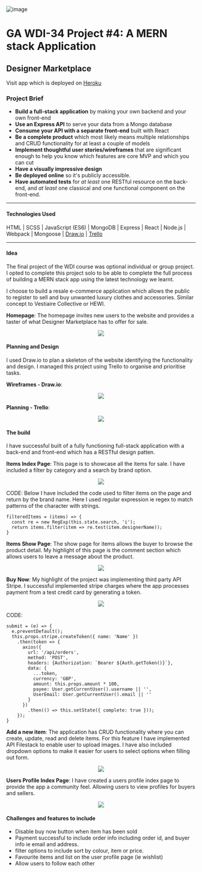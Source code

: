 ![image](https://ga-dash.s3.amazonaws.com/production/assets/logo-9f88ae6c9c3871690e33280fcf557f33.png)
# GA WDI-34  Project #4: A MERN stack Application

## Designer Marketplace
Visit app which is deployed on [Heroku](https://designer-marketplace.herokuapp.com/)

### Project Brief
* **Build a full-stack application** by making your own backend and your own front-end
* **Use an Express API** to serve your data from a Mongo database
* **Consume your API with a separate front-end** built with React
* **Be a complete product** which most likely means multiple relationships and CRUD functionality for at least a couple of models
* **Implement thoughtful user stories/wireframes** that are significant enough to help you know which features are core MVP and which you can cut
* **Have a visually impressive design**
* **Be deployed online** so it's publicly accessible.
* **Have automated tests** for _at least_ one RESTful resource on the back-end, and _at least_ one classical and one functional component on the front-end.
---
#### Technologies Used
HTML | SCSS | JavaScript (ES6) | MongoDB | Express | React | Node.js | Webpack | Mongoose | [Draw.io](https://www.draw.io) | [Trello](https://trello.com)

<hr/>

#### Idea
The final project of the WDI course was optional individual or group project. I opted to complete this project solo to be able to complete the full process of building a MERN stack app using the latest technology we learnt.

I choose to build a resale e-commerce application which allows the public to register to sell and buy unwanted luxury clothes and accessories. Similar concept to Vestiaire Collective or HEWI.

<strong>Homepage</strong>: The homepage invites new users to the website and provides a taster of what Designer Marketplace has to offer for sale.
<p align="center"><img src="src/images/homepage.gif" "width=700"></p>

#### Planning and Design
I used Draw.io to plan a skeleton of the website identifying the functionality and design. I managed this project using Trello to organise and prioritise tasks.

<strong>Wireframes - Draw.io</strong>:
<p align="center"><img src="src/images/wireframe.png" "width=700"></p>

<strong>Planning - Trello</strong>:
<p align="center"><img src="src/images/trello.png" "width=700"></p>

#### The build
I have successful built of a fully functioning full-stack application with a back-end and front-end which has a RESTful design patten.

<strong>Items Index Page</strong>: This page is to showcase all the items for sale. I have included a filter by category and a search by brand option.
<p align="center"><img src="src/images/items-index.gif" "width=700"></p>

CODE: Below I have included the code used to filter items on the page and return by the brand name. Here I used regular expression ie regex to match patterns of the character with strings.

```
filteredItems = (items) => {
  const re = new RegExp(this.state.search, 'i');
  return items.filter(item => re.test(item.designerName));
}
```
<strong>Items Show Page</strong>: The show page for items allows the buyer to browse the product detail. My highlight of this page is the comment section which allows users to leave a message about the product. 
<p align="center"><img src="src/images/items-show.gif" "width=700"></p>

<strong>Buy Now</strong>: My highlight of the project was implementing third party API Stripe. I successful implemented  stripe charges where the app processes payment from a test credit card by generating a token.
<p align="center"><img src="src/images/buynow.gif" "width=700"></p>

CODE:
```
submit = (e) => {
  e.preventDefault();
  this.props.stripe.createToken({ name: 'Name' })
    .then(token => {
      axios({
        url: '/api/orders',
        method: 'POST',
        headers: {Authorization: `Bearer ${Auth.getToken()}`},
        data: {
          ...token,
          currency: 'GBP',
          amount: this.props.amount * 100,
          payee: User.getCurrentUser().username || '',
          UserEmail: User.getCurrentUser().email || ''
        }
      })
        .then(() => this.setState({ complete: true }));
    });
}
```
<strong>Add a new item</strong>: The application has CRUD functionality where you can create, update, read and delete items. For this feature I have implemented API Filestack to enable user to upload images. I have also included dropdown options to make it easier for users to select options when filling out form.
<p align="center"><img src="src/images/new-items.gif" "width=700"></p>

<strong>Users Profile Index Page</strong>: I have created a users profile index page to provide the app a community feel. Allowing users to view profiles for buyers and sellers.
<p align="center"><img src="src/images/user-index.png" "width=700"></p>

#### Challenges and features to include
- Disable buy now button when item has been sold
- Payment successful to include order info including order id, and buyer info ie email and address.
- filter options to include sort by colour, item or price.
- Favourite items and list on the user profile page (ie wishlist)
- Allow users to follow each other
